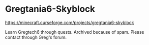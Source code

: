 # Gregtania6-Skyblock

https://minecraft.curseforge.com/projects/gregtania6-skyblock

Learn Gregtech6 through quests.
Archived because of spam. Please contact through Greg's forum.
